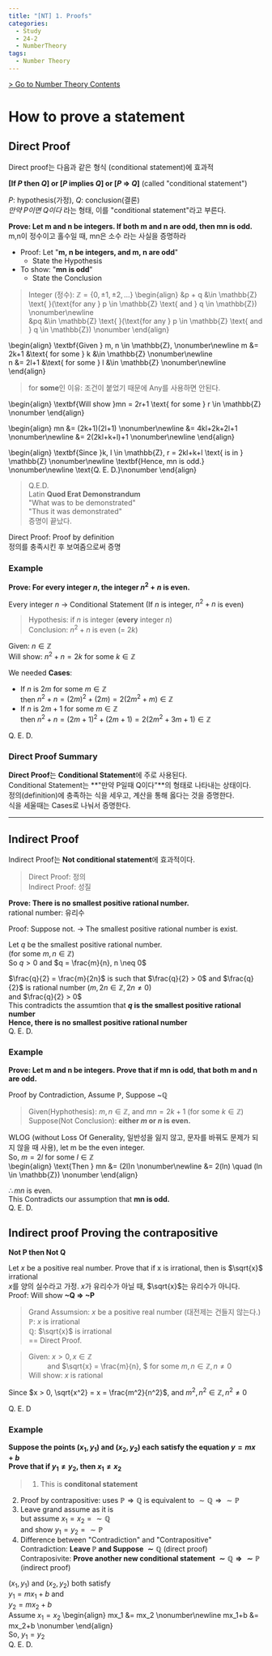 ```yaml
---
title: "[NT] 1. Proofs"
categories:
  - Study
  - 24-2
  - NumberTheory
tags:
  - Number Theory
---
```


[> Go to Number Theory Contents](../)


# How to prove a statement

## Direct Proof

Direct proof는 다음과 같은 형식 (conditional statement)에 효과적

**[If $P$ then $Q$] or [$P$ implies $Q$] or [$P$ => $Q$]** (called "conditional statement")      

$P$: hypothesis(가정), $Q$: conclusion(결론)   
*만약 $P$이면 $Q$이다* 라는 형태, 이를 "conditional statement"라고 부른다. 


**Prove: Let m and n be integers. If both m and n are odd, then mn is odd.**   
m,n이 정수이고 홀수일 때, mn은 소수 라는 사실을 증명하라   

- Proof: Let "__m, n be integers, and m, n are odd__"
  - State the Hypothesis
- To show: "__mn is odd__"
  - State the Conclusion
   
   
>Integer (정수): $\mathbb{Z} = \lbrace 0, \pm1, \pm2, ...\rbrace$
>\begin{align}
&p + q &\in \mathbb{Z} \text{ }(\text{for any  } p \in \mathbb{Z} \text{ and } q \in \mathbb{Z}) \nonumber\newline     
&pq &\in \mathbb{Z}  \text{ }(\text{for any  } p \in \mathbb{Z} \text{  and  } q \in \mathbb{Z}) \nonumber
\end{align}
   

\begin{align}
\textbf{Given } m, n \in \mathbb{Z}, \nonumber\newline 
m &= 2k+1 &\text{ for some } k &\in \mathbb{Z} \nonumber\newline   
n &= 2l+1 &\text{ for some } l &\in \mathbb{Z} \nonumber\newline   
\end{align}

> for **some**인 이유: 조건이 붙었기 때문에 Any를 사용하면 안된다.

\begin{align}
\textbf{Will show }mn = 2r+1 \text{ for some } r \in \mathbb{Z} \nonumber
\end{align}


\begin{align}
mn &= (2k+1)(2l+1) \nonumber\newline
&= 4kl+2k+2l+1 \nonumber\newline
&= 2(2kl+k+l)+1 \nonumber\newline
\end{align}

\begin{align}
\textbf{Since }k, l \in \mathbb{Z},   r = 2kl+k+l \text{ is in } \mathbb{Z} \nonumber\newline
\textbf{Hence, mn is odd.} \nonumber\newline
\text{Q. E. D.}\nonumber
\end{align}

> Q.E.D.  
Latin   **Quod Erat Demonstrandum**     
"What was to be demonstrated"   
"Thus it was demonstrated"    
증명이 끝났다.      

Direct Proof: Proof by definition   
정의를 충족시킨 후 보여줌으로써 증명


### Example

**Prove: For every integer $n$, the integer $n^2+n$ is even.**

Every integer $n$ -> Conditional Statement (If $n$ is integer, $n^2+n$ is even)   

>Hypothesis: if $n$ is integer (**every** integer $n$)   
Conclusion: $n^2+n$ is even (= $2k$)    

Given: $n \in \mathbb{Z}$   
Will show: $n^2+n=2k$ for some $k \in \mathbb{Z}$   


We needed **Cases**:
- If $n$ is $2m$ for some $m \in \mathbb{Z}$       
  then $n^2+n = (2m)^2+(2m) = 2(2m^2+m) \in \mathbb{Z}$ 
- If $n$ is $2m+1$ for some $m \in \mathbb{Z}$       
  then $n^2+n = (2m+1)^2+(2m+1) = 2(2m^2+3m+1) \in \mathbb{Z}$      

Q. E. D.

### Direct Proof Summary
**Direct Proof**는 **Conditional Statement**에 주로 사용된다.   
Conditional Statement는 **"만약 P일때 Q이다"**의 형태로 나타내는 상태이다.    
정의(definition)에 충족하는 식을 세우고, 계산을 통해 옳다는 것을 증명한다.    
식을 세울때는 Cases로 나눠서 증명한다.

---

## Indirect Proof
Indirect Proof는 **Not conditional statement**에 효과적이다.

> Direct Proof: 정의    
Indirect Proof: 성질

**Prove: There is no smallest positive rational number.**   
rational number: 유리수   

    
Proof: Suppose not.
-> The smallest positive rational number is exist.

Let $q$ be the smallest positive rational number.   
(for some $m, n \in \mathbb{Z}$)    
So $q > 0$ and $q = \frac{m}{n}, n \neq 0$      

$\frac{q}{2} = \frac{m}{2n}$ is such that $\frac{q}{2} > 0$ and $\frac{q}{2}$ is rational number ($m, 2n \in \mathbb{Z}, 2n \neq 0$)    
and $\frac{q}{2} > 0$   
This contradicts the assumtion that **$q$ is the smallest positive rational number**   
**Hence, there is no smallest positive rational number**    
Q. E. D.

### Example
**Prove: Let m and n be integers. Prove that if mn is odd, that both m and n are odd.**     

Proof by Contradiction, Assume $\mathbb{P}$, Suppose ~$\mathbb{Q}$      

> Given(Hyphothesis): $m, n \in \mathbb{Z}$, and $mn = 2k+1$ (for some $k \in \mathbb{Z}$)    
Suppose(Not Conclusion): **either $m$ or $n$ is even.**   

WLOG (without Loss Of Generality, 일반성을 잃지 않고, 문자를 바꿔도 문제가 되지 않을 때 사용), let m be the even integer.     
So, $m=2l$ for some $l \in \mathbb{Z}$    
\begin{align}
\text{Then } mn &= (2l)n \nonumber\newline
&= 2(ln) \quad (ln \in \mathbb{Z}) \nonumber
\end{align}

$\therefore mn$ is even.    
This Contradicts our assumption that **mn is odd.**   
Q. E. D.

## Indirect proof Proving the contrapositive
**Not P then Not Q**

Let $x$ be a positive real number. Prove that if x is irrational, then is $\sqrt{x}$ irrational    
$x$를 양의 실수라고 가정. $x$가 유리수가 아닐 때, $\sqrt{x}$는 유리수가 아니다.   
Proof: Will show **~Q => ~P**

> Grand Assumsion: $x$ be a positive real number (대전제는 건들지 않는다.)   
$\mathbb{P}$: $x$ is irrational   
$\mathbb{Q}$: $\sqrt{x}$ is irrational    
== Direct Proof.    


> Given: $x > 0, x \in \mathbb{Z}$    
$\quad\quad$ and $\sqrt{x} = \frac{m}{n}, $ for some $m, n \in \mathbb{Z}, n \neq 0$    
Will show: $x$ is rational    

Since $x > 0, \sqrt{x^2} = x = \frac{m^2}{n^2}$, and $m^2, n^2 \in \mathbb{Z}, n^2 \neq 0$    

Q. E. D

### Example
**Suppose the points ($x_1, y_1$) and ($x_2, y_2$) each satisfy the equation $y = mx + b$**   
**Prove that if $y_1 \neq y_2$, then $x_1 \neq x_2$**
> 1. This is **conditonal statement**   
2. Proof by contrapositive: uses $\mathbb{P}\Rightarrow\mathbb{Q}$ is equivalent to $\sim\mathbb{Q}\Rightarrow\sim\mathbb{P}$   
3. Leave grand assume as it is    
but assume $x_1=x_2=\sim\mathbb{Q}$     
and show $y_1=y_2=\sim\mathbb{P}$     
4. Difference between "Contradiction" and "Contrapositive"    
Contradiction: **Leave $\mathbb{P}$ and Suppose $\sim\mathbb{Q}$** (direct proof)      
Contraposivite: **Prove another new conditional statement $\sim\mathbb{Q}\Rightarrow\sim\mathbb{P}$** (indirect proof)    

($x_1, y_1$) and ($x_2, y_2$) both satisfy    
$y_1 = mx_1+b$ and    
$y_2 = mx_2+b$    
Assume $x_1 = x_2$
\begin{align}
mx_1 &= mx_2 \nonumber\newline
mx_1+b &= mx_2+b \nonumber
\end{align}   
So, $y_1=y_2$   
Q. E. D.
